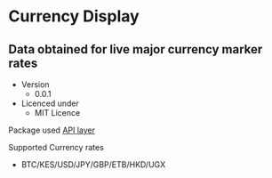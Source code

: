 # Currency Display

## Data obtained for live major currency marker rates 

- Version
  - 0.0.1
- Licenced under 
  - MIT Licence
 
 Package used
 <a href="https://apilayer.com/#products" target ="_blank">API layer</a>
 
 Supported Currency rates
- BTC/KES/USD/JPY/GBP/ETB/HKD/UGX 
 
